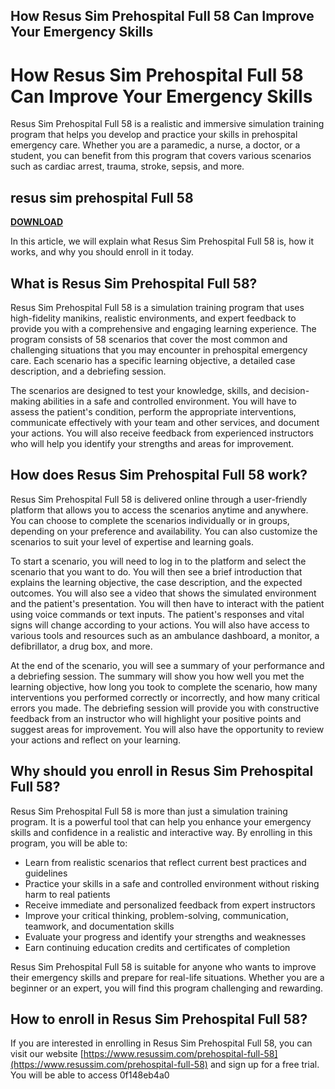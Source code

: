 ## How Resus Sim Prehospital Full 58 Can Improve Your Emergency Skills

  
# How Resus Sim Prehospital Full 58 Can Improve Your Emergency Skills
 
Resus Sim Prehospital Full 58 is a realistic and immersive simulation training program that helps you develop and practice your skills in prehospital emergency care. Whether you are a paramedic, a nurse, a doctor, or a student, you can benefit from this program that covers various scenarios such as cardiac arrest, trauma, stroke, sepsis, and more.
 
## resus sim prehospital Full 58


[**DOWNLOAD**](https://persifalque.blogspot.com/?d=2tL5vD)

 
In this article, we will explain what Resus Sim Prehospital Full 58 is, how it works, and why you should enroll in it today.
  
## What is Resus Sim Prehospital Full 58?
 
Resus Sim Prehospital Full 58 is a simulation training program that uses high-fidelity manikins, realistic environments, and expert feedback to provide you with a comprehensive and engaging learning experience. The program consists of 58 scenarios that cover the most common and challenging situations that you may encounter in prehospital emergency care. Each scenario has a specific learning objective, a detailed case description, and a debriefing session.
 
The scenarios are designed to test your knowledge, skills, and decision-making abilities in a safe and controlled environment. You will have to assess the patient's condition, perform the appropriate interventions, communicate effectively with your team and other services, and document your actions. You will also receive feedback from experienced instructors who will help you identify your strengths and areas for improvement.
  
## How does Resus Sim Prehospital Full 58 work?
 
Resus Sim Prehospital Full 58 is delivered online through a user-friendly platform that allows you to access the scenarios anytime and anywhere. You can choose to complete the scenarios individually or in groups, depending on your preference and availability. You can also customize the scenarios to suit your level of expertise and learning goals.
 
To start a scenario, you will need to log in to the platform and select the scenario that you want to do. You will then see a brief introduction that explains the learning objective, the case description, and the expected outcomes. You will also see a video that shows the simulated environment and the patient's presentation. You will then have to interact with the patient using voice commands or text inputs. The patient's responses and vital signs will change according to your actions. You will also have access to various tools and resources such as an ambulance dashboard, a monitor, a defibrillator, a drug box, and more.
 
At the end of the scenario, you will see a summary of your performance and a debriefing session. The summary will show you how well you met the learning objective, how long you took to complete the scenario, how many interventions you performed correctly or incorrectly, and how many critical errors you made. The debriefing session will provide you with constructive feedback from an instructor who will highlight your positive points and suggest areas for improvement. You will also have the opportunity to review your actions and reflect on your learning.
  
## Why should you enroll in Resus Sim Prehospital Full 58?
 
Resus Sim Prehospital Full 58 is more than just a simulation training program. It is a powerful tool that can help you enhance your emergency skills and confidence in a realistic and interactive way. By enrolling in this program, you will be able to:
 
- Learn from realistic scenarios that reflect current best practices and guidelines
- Practice your skills in a safe and controlled environment without risking harm to real patients
- Receive immediate and personalized feedback from expert instructors
- Improve your critical thinking, problem-solving, communication, teamwork, and documentation skills
- Evaluate your progress and identify your strengths and weaknesses
- Earn continuing education credits and certificates of completion

Resus Sim Prehospital Full 58 is suitable for anyone who wants to improve their emergency skills and prepare for real-life situations. Whether you are a beginner or an expert, you will find this program challenging and rewarding.
  
## How to enroll in Resus Sim Prehospital Full 58?
 
If you are interested in enrolling in Resus Sim Prehospital Full 58, you can visit our website [https://www.resussim.com/prehospital-full-58](https://www.resussim.com/prehospital-full-58) and sign up for a free trial. You will be able to access
 0f148eb4a0
